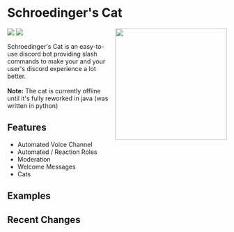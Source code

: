 # Schroedinger's Cat

<img align="right" src="https://user-images.githubusercontent.com/88390464/192118947-6e713788-9a1d-443d-b8ba-7d59f4dd4165.png" height="256" width="256">

<div>
   <img src="https://top.gg/api/widget/servers/872475386620026971.svg">
   <img src="https://discord.com/api/guilds/872891293733388320/widget.json">
<div>

Schroedinger's Cat is an easy-to-use discord bot providing slash commands to make your and your user's discord experience a lot better. <br><br>
**Note:** The cat is currently offline until it's fully reworked in java (was written in python)

<!-- FEATURES-->
## Features

   - Automated Voice Channel
   - Automated / Reaction Roles
   - Moderation
   - Welcome Messages
   - Cats
  
## Examples


## Recent Changes


